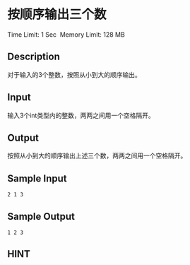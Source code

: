 # 按顺序输出三个数
Time Limit: 1 Sec  Memory Limit: 128 MB


## Description
对于输入的3个整数，按照从小到大的顺序输出。


## Input
输入3个int类型内的整数，两两之间用一个空格隔开。


## Output
按照从小到大的顺序输出上述三个数，两两之间用一个空格隔开。


## Sample Input
```
2 1 3
```
## Sample Output
```
1 2 3
```

## HINT
